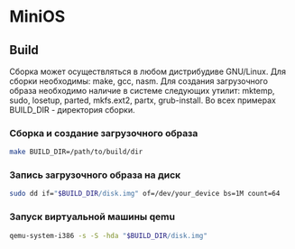 # MiniOS
## Build
Сборка может осуществляться в любом дистрибудиве GNU/Linux.
Для сборки необходимы: make, gcc, nasm. Для создания загрузочного образа
необходимо наличие в системе следующих утилит: mktemp, sudo, losetup,
parted, mkfs.ext2, partx, grub-install.
Во всех примерах BUILD_DIR - директория сборки.

### Сборка и создание загрузочного образа
```bash
make BUILD_DIR=/path/to/build/dir
```

### Запись загрузочного образа на диск
```bash
sudo dd if="$BUILD_DIR/disk.img" of=/dev/your_device bs=1M count=64
```

### Запуск виртуальной машины qemu
```bash
qemu-system-i386 -s -S -hda "$BUILD_DIR/disk.img"
```